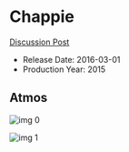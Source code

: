 # Chappie

[Discussion Post](https://www.avsforum.com/threads/bass-eq-for-filtered-movies.2995212/post-58012456)

* Release Date: 2016-03-01
* Production Year: 2015

## Atmos

![img 0](https://i.imgur.com/sMhZ6w2.jpg)

![img 1](https://i.imgur.com/uJ2m5v9.jpg)

